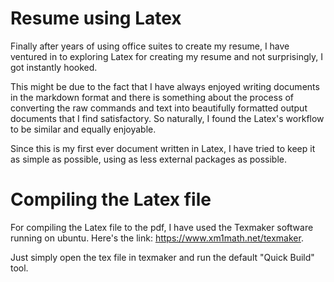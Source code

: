 # Resume using Latex
Finally after years of using office suites to create my resume, I have ventured
in to exploring Latex for creating my resume and not surprisingly, I got instantly
hooked. 

This might be due to the fact that I have always enjoyed writing documents in the 
markdown format and there is something about the process of converting the raw commands
and text into beautifully formatted output documents that I find satisfactory. So
naturally, I found the Latex's workflow to be similar and equally enjoyable.

Since this is my first ever document written in Latex, I have tried to keep it as
simple as possible, using as less external packages as possible.

# Compiling the Latex file
For compiling the Latex file to the pdf, I have used the Texmaker software running
on ubuntu. Here's the link: https://www.xm1math.net/texmaker.

Just simply open the tex file in texmaker and run the default "Quick Build" tool.   
